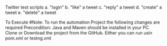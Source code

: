 Twitter test scripts
a.      "login"
b.      "like" a tweet
c.       "reply" a tweet
d.      "create" a tweet
e.      "delete" a tweet

To Execute 
#Note: To run the automation Project the following changes are required Precondition: Java and Maven should be installed in your PC. Clone or Download the project from the GitHub.
Either you can run usin pom.xml or testng.xml
